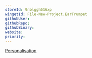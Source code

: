 ```yaml
---
storeId: 9nblggh516xp
wingetId: File-New-Project.EarTrumpet
githubUser: 
githubRepo: 
githubBinary: 
website: 
priority: 
---
```


[Personalisation](../notes/Personalisation.md)